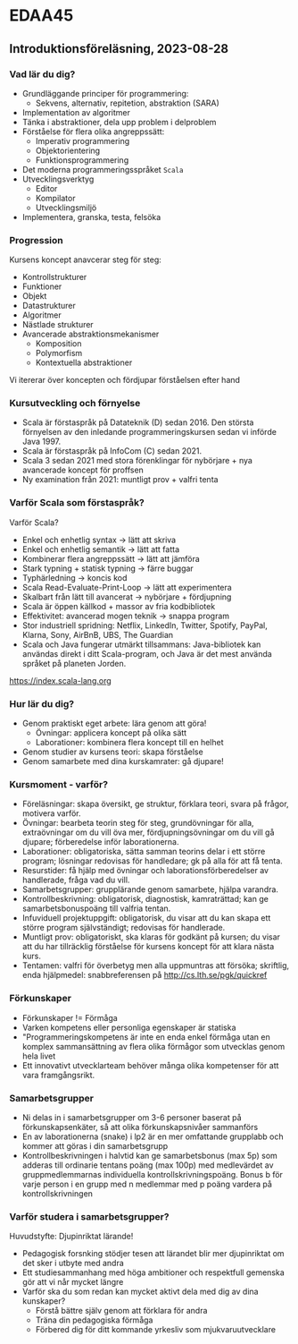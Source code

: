 # EDAA45

## Introduktionsföreläsning, 2023-08-28

### Vad lär du dig?

- Grundläggande principer för programmering:
  - Sekvens, alternativ, repitetion, abstraktion (SARA)
- Implementation av algoritmer
- Tänka i abstraktioner, dela upp problem i delproblem
- Förståelse för flera olika angreppssätt:
  - Imperativ programmering
  - Objektorientering
  - Funktionsprogrammering
- Det moderna programmeringsspråket `Scala`
- Utvecklingsverktyg
  - Editor
  - Kompilator
  - Utvecklingsmiljö
- Implementera, granska, testa, felsöka

### Progression

Kursens koncept anavcerar steg för steg:

- Kontrollstrukturer
- Funktioner
- Objekt
- Datastrukturer
- Algoritmer
- Nästlade strukturer
- Avancerade abstraktionsmekanismer
  - Komposition
  - Polymorfism
  - Kontextuella abstraktioner

Vi itererar över koncepten och fördjupar förståelsen efter hand

### Kursutveckling och förnyelse

- Scala är förstaspråk på Datateknik (D) sedan 2016. Den största förnyelsen av den inledande programmeringskursen sedan vi införde Java 1997.
- Scala är förstaspråk på InfoCom (C) sedan 2021.
- Scala 3 sedan 2021 med stora förenklingar för nybörjare + nya avancerade koncept för proffsen
- Ny examination från 2021: muntligt prov + valfri tenta

### Varför Scala som förstaspråk?

Varför Scala?

- Enkel och enhetlig syntax -> lätt att skriva
- Enkel och enhetlig semantik -> lätt att fatta
- Kombinerar flera angreppssätt -> lätt att jämföra
- Stark typning + statisk typning -> färre buggar
- Typhärledning -> koncis kod
- Scala Read-Evaluate-Print-Loop -> lätt att experimentera
- Skalbart från lätt till avancerat -> nybörjare + fördjupning
- Scala är öppen källkod + massor av fria kodbibliotek
- Effektivitet: avancerad mogen teknik -> snappa program
- Stor industriell spridning: Netflix, LinkedIn, Twitter, Spotify, PayPal, Klarna, Sony, AirBnB, UBS, The Guardian
- Scala och Java fungerar utmärkt tillsammans: Java-bibliotek kan användas direkt i ditt Scala-program, och Java är det mest använda språket på planeten Jorden.

https://index.scala-lang.org

### Hur lär du dig?

- Genom praktiskt eget arbete: lära genom att göra!
  - Övningar: applicera koncept på olika sätt
  - Laborationer: kombinera flera koncept till en helhet
- Genom studier av kursens teori: skapa förståelse
- Genom samarbete med dina kurskamrater: gå djupare!

### Kursmoment - varför?

- Föreläsningar: skapa översikt, ge struktur, förklara teori, svara på frågor, motivera varför.
- Övningar: bearbeta teorin steg för steg, grundövningar för alla, extraövningar om du vill öva mer, fördjupningsövningar om du vill gå djupare; förberedelse inför laborationerna.
- Laborationer: obligatoriska, sätta samman teorins delar i ett större program; lösningar redovisas för handledare; gk på alla för att få tenta.
- Resurstider: få hjälp med övningar och laborationsförberedelser av handlerade, fråga vad du vill.
- Samarbetsgrupper: grupplärande genom samarbete, hjälpa varandra.
- Kontrollbeskrivning: obligatorisk, diagnostisk, kamraträttad; kan ge samarbetsbonuspoäng till valfria tentan.
- Infuviduell projektuppgift: obligatorisk, du visar att du kan skapa ett större program självständigt; redovisas för handlerade.
- Muntligt prov: obligatoriskt, ska klaras för godkänt på kursen; du visar att du har tillräcklig förståelse för kursens koncept för att klara nästa kurs.
- Tentamen: valfri för överbetyg men alla uppmuntras att försöka; skriftlig, enda hjälpmedel: snabbreferensen på http://cs.lth.se/pgk/quickref

### Förkunskaper

- Förkunskaper != Förmåga
- Varken kompetens eller personliga egenskaper är statiska
- "Programmeringskompetens är inte en enda enkel förmåga utan en komplex sammansättning av flera olika förmågor som utvecklas genom hela livet
- Ett innovativt utvecklarteam behöver många olika kompetenser för att vara framgångsrikt.

### Samarbetsgrupper

- Ni delas in i samarbetsgrupper om 3-6 personer baserat på förkunskapsenkäter, så att olika förkunskapsnivåer sammanförs
- En av laborationerna (snake) i lp2 är en mer omfattande grupplabb och kommer att göras i din samarbetsgrupp
- Kontrollbeskrivningen i halvtid kan ge samarbetsbonus (max 5p) som adderas till ordinarie tentans poäng (max 100p) med medlevärdet av gruppmedlemmarnas individuella kontrollskrivningspoäng. Bonus b för varje person i en grupp med n medlemmar med p poäng vardera på kontrollskrivningen

### Varför studera i samarbetsgrupper?

Huvudstyfte: Djupinriktat lärande!

- Pedagogisk forsnking stödjer tesen att lärandet blir mer djupinriktat om det sker i utbyte med andra
- Ett studiesammanhang med höga ambitioner och respektfull gemenska gör att vi når mycket längre
- Varför ska du som redan kan mycket aktivt dela med dig av dina kunskaper?
  - Förstå bättre själv genom att förklara för andra
  - Träna din pedagogiska förmåga
  - Förbered dig för ditt kommande yrkesliv som mjukvaruutvecklare
